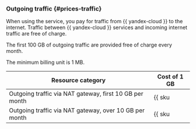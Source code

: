 ### Outgoing traffic {#prices-traffic}

When using the service, you pay for traffic from {{ yandex-cloud }} to the internet. Traffic between {{ yandex-cloud }} services and incoming internet traffic are free of charge.

The first 100 GB of outgoing traffic are provided free of charge every month.

The minimum billing unit is 1 MB.

| Resource category | Cost of 1 GB |
--- | ---
| Outgoing traffic via NAT gateway, first 10 GB per month | {{ sku|USD|network.egress.inet|string }} |
| Outgoing traffic via NAT gateway, over 10 GB per month | {{ sku|USD|network.egress.inet|pricingRate.100|string }} |